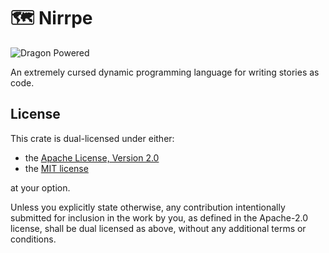 # 🗺️ Nirrpe

![Dragon Powered](https://img.shields.io/badge/%F0%9F%90%89-dragon%20powered-brightgreen)

An extremely cursed dynamic programming language for writing stories as code.

## License

This crate is dual-licensed under either:

- the [Apache License, Version 2.0](LICENSE-APACHE)
- the [MIT license](LICENSE-MIT)

at your option.

Unless you explicitly state otherwise, any contribution intentionally submitted
for inclusion in the work by you, as defined in the Apache-2.0 license, shall be
dual licensed as above, without any additional terms or conditions.
